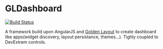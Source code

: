 # GLDashboard

[![Build Status](https://travis-ci.org/thomasraynal/GLDashboard.svg?branch=master)](https://travis-ci.org/thomasraynal/GLDashboard)

A framework build upon AngularJS and [Golden Layout](https://github.com/golden-layout/golden-layout) to create dashboard like apps(widget discovery, layout persistance, themes...). Tighly coupled to DevExtrem controls.
